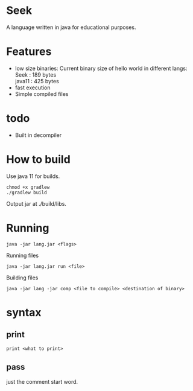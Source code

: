# Seek
A language written in java for educational purposes.
# Features
 * low size binaries:
Current binary size of hello world in different langs:  
Seek : 189 bytes  
java11 : 425 bytes
 * fast execution
 * Simple compiled files
# todo
 * Built in decompiler
# How to build
Use java 11 for builds.  
```
chmod +x gradlew
./gradlew build
```
Output jar at ./build/libs.
# Running
```
java -jar lang.jar <flags>
```
Running files
```
java -jar lang.jar run <file>
```
Building files
```
java -jar lang -jar comp <file to compile> <destination of binary>
```
# syntax
## print
```
print <what to print>
```
## pass
just the comment start word.
